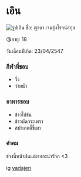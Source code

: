 # เอิน
![รูปเอิน](https://cdn.discordapp.com/attachments/943512999182880849/1011268023316914206/B18CF98A-10FB-4A1C-AE01-9571634E2AA9.jpg)
ชื่อ: ญาดา เจนรุ่งโรจน์สกุล

😘อายุ: 18

วันเดือนปีเกิด: 23/04/2547

### กีฬาที่ชอบ
- วิ่ง
- ว่ายน้ำ

### อาหารชอบ
- ข้าวไข่ข้น
- ข้าวผัดกระเพรา
- สปาเกตตี้ขี้เมา

### คำคม
  ช่วงนี้หน้าฝนแต่เธออะน่ารักก <3

ig  [yadajen](https://instagram.com/yadajen?igshid=YmMyMTA2M2Y=)

